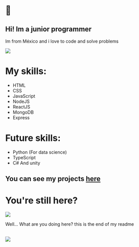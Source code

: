 # 🌸

## Hi! Im a junior programmer
Im from México and i love to code and solve problems



<img src="https://i.pinimg.com/236x/b1/19/72/b1197234db7e624b8bc09974d003627b.jpg"> </img>

# My skills: 

<ul>

  <li>HTML</li>
  <li>CSS</li>
  <li>JavaScript</li>
  <li>NodeJS</li>
  <li>ReactJS</li>
  <li>MongoDB</li>
  <li>Express</li>
  
  
  
</ul>

# Future skills: 

<ul>
  <li>Python (For data science)</li>
  <li>TypeScript</li>
  <li>C# And unity</li>
</ul>

## You can see my projects <a href="https://github.com/picsacoder?tab=repositories">here</a>

# You're still here?



<img src="https://i.kym-cdn.com/photos/images/original/000/927/579/200.jpg"> </img> 

Well... What are you doing here? this is the end of my readme

<br>
<img src="https://media0.giphy.com/media/eWX7wvGmRQxzi/200.gif"> </img>
